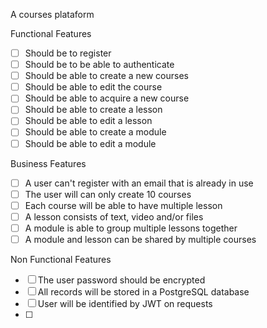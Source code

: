 A courses plataform

Functional Features
- [ ] Should be to register
- [ ] Should be to be able to authenticate
- [ ] Should be able to create a new courses
- [ ] Should be able to edit the course
- [ ] Should be able to acquire a new course
- [ ] Should be able to create a lesson
- [ ] Should be able to edit a lesson
- [ ] Should be able to create a module
- [ ] Should be able to edit a module

Business Features
- [ ] A user can't register with an email that is already in use
- [ ] The user will can only create 10 courses
- [ ] Each course will be able to have multiple lesson
- [ ] A lesson consists of text, video and/or files
- [ ] A module is able to group multiple lessons together
- [ ] A module and lesson can be shared by multiple courses

Non Functional Features
- [ ] The user password should be encrypted
- [ ] All records will be stored in a PostgreSQL database
- [ ] User will be identified by JWT on requests
- [ ] 